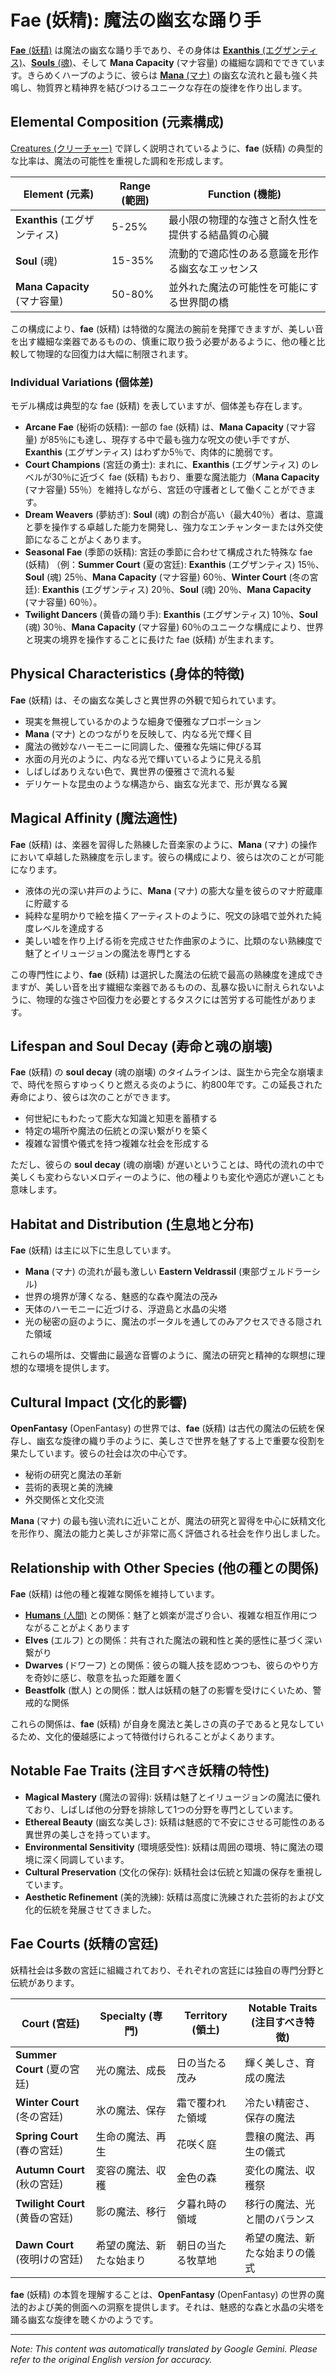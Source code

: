 # **Fae** (妖精): 魔法の幽玄な踊り手

[**Fae** (妖精)](/codex/Creatures/Fae.md) は魔法の幽玄な踊り手であり、その身体は [**Exanthis** (エグザンティス)](/codex/Basic/Exanthis.md)、[**Souls** (魂)](/codex/Basic/Soul.md)、そして **Mana Capacity** (マナ容量) の繊細な調和でできています。きらめくハープのように、彼らは [**Mana** (マナ)](/codex/Basic/Mana.md) の幽玄な流れと最も強く共鳴し、物質界と精神界を結びつけるユニークな存在の旋律を作り出します。

## Elemental Composition (元素構成)

[Creatures (クリーチャー)](/codex/Creatures/Creatures.md) で詳しく説明されているように、**fae** (妖精) の典型的な比率は、魔法の可能性を重視した調和を形成します。

| Element (元素) | Range (範囲) | Function (機能) |
|---------|------------|----------|
| **Exanthis** (エグザンティス) | 5-25% | 最小限の物理的な強さと耐久性を提供する結晶質の心臓 |
| **Soul** (魂) | 15-35% | 流動的で適応性のある意識を形作る幽玄なエッセンス |
| **Mana Capacity** (マナ容量) | 50-80% | 並外れた魔法の可能性を可能にする世界間の橋 |

この構成により、**fae** (妖精) は特徴的な魔法の腕前を発揮できますが、美しい音を出す繊細な楽器であるものの、慎重に取り扱う必要があるように、他の種と比較して物理的な回復力は大幅に制限されます。

### Individual Variations (個体差)

モデル構成は典型的な fae (妖精) を表していますが、個体差も存在します。

- **Arcane Fae** (秘術の妖精): 一部の fae (妖精) は、**Mana Capacity** (マナ容量) が85％にも達し、現存する中で最も強力な呪文の使い手ですが、**Exanthis** (エグザンティス) はわずか5％で、肉体的に脆弱です。
- **Court Champions** (宮廷の勇士): まれに、**Exanthis** (エグザンティス) のレベルが30％に近づく fae (妖精) もおり、重要な魔法能力（**Mana Capacity** (マナ容量) 55％）を維持しながら、宮廷の守護者として働くことができます。
- **Dream Weavers** (夢紡ぎ): **Soul** (魂) の割合が高い（最大40％）者は、意識と夢を操作する卓越した能力を開発し、強力なエンチャンターまたは外交使節になることがよくあります。
- **Seasonal Fae** (季節の妖精): 宮廷の季節に合わせて構成された特殊な fae (妖精) （例：**Summer Court** (夏の宮廷): **Exanthis** (エグザンティス) 15％、**Soul** (魂) 25％、**Mana Capacity** (マナ容量) 60％、**Winter Court** (冬の宮廷): **Exanthis** (エグザンティス) 20％、**Soul** (魂) 20％、**Mana Capacity** (マナ容量) 60％）。
- **Twilight Dancers** (黄昏の踊り手): **Exanthis** (エグザンティス) 10％、**Soul** (魂) 30％、**Mana Capacity** (マナ容量) 60％のユニークな構成により、世界と現実の境界を操作することに長けた fae (妖精) が生まれます。

## Physical Characteristics (身体的特徴)

**Fae** (妖精) は、その幽玄な美しさと異世界の外観で知られています。
- 現実を無視しているかのような細身で優雅なプロポーション
- **Mana** (マナ) とのつながりを反映して、内なる光で輝く目
- 魔法の微妙なハーモニーに同調した、優雅な先端に伸びる耳
- 水面の月光のように、内なる光で輝いているように見える肌
- しばしばありえない色で、異世界の優雅さで流れる髪
- デリケートな昆虫のような構造から、幽玄な光まで、形が異なる翼

## Magical Affinity (魔法適性)

**Fae** (妖精) は、楽器を習得した熟練した音楽家のように、**Mana** (マナ) の操作において卓越した熟練度を示します。彼らの構成により、彼らは次のことが可能になります。
- 液体の光の深い井戸のように、**Mana** (マナ) の膨大な量を彼らのマナ貯蔵庫に貯蔵する
- 純粋な星明かりで絵を描くアーティストのように、呪文の詠唱で並外れた純度レベルを達成する
- 美しい嘘を作り上げる術を完成させた作曲家のように、比類のない熟練度で魅了とイリュージョンの魔法を専門とする

この専門性により、**fae** (妖精) は選択した魔法の伝統で最高の熟練度を達成できますが、美しい音を出す繊細な楽器であるものの、乱暴な扱いに耐えられないように、物理的な強さや回復力を必要とするタスクには苦労する可能性があります。

## Lifespan and Soul Decay (寿命と魂の崩壊)

**Fae** (妖精) の **soul decay** (魂の崩壊) のタイムラインは、誕生から完全な崩壊まで、時代を照らすゆっくりと燃える炎のように、約800年です。この延長された寿命により、彼らは次のことができます。
- 何世紀にもわたって膨大な知識と知恵を蓄積する
- 特定の場所や魔法の伝統との深い繋がりを築く
- 複雑な習慣や儀式を持つ複雑な社会を形成する

ただし、彼らの **soul decay** (魂の崩壊) が遅いということは、時代の流れの中で美しくも変わらないメロディーのように、他の種よりも変化や適応が遅いことも意味します。

## Habitat and Distribution (生息地と分布)

**Fae** (妖精) は主に以下に生息しています。
- **Mana** (マナ) の流れが最も激しい **Eastern Veldrassil** (東部ヴェルドラーシル)
- 世界の境界が薄くなる、魅惑的な森や魔法の茂み
- 天体のハーモニーに近づける、浮遊島と水晶の尖塔
- 光の秘密の庭のように、魔法のポータルを通してのみアクセスできる隠された領域

これらの場所は、交響曲に最適な音響のように、魔法の研究と精神的な瞑想に理想的な環境を提供します。

## Cultural Impact (文化的影響)

**OpenFantasy** (OpenFantasy) の世界では、**fae** (妖精) は古代の魔法の伝統を保存し、幽玄な旋律の織り手のように、美しさで世界を魅了する上で重要な役割を果たしています。彼らの社会は次の中心です。
- 秘術の研究と魔法の革新
- 芸術的表現と美的洗練
- 外交関係と文化交流

**Mana** (マナ) の最も強い流れに近いことが、魔法の研究と習得を中心に妖精文化を形作り、魔法の能力と美しさが非常に高く評価される社会を作り出しました。

## Relationship with Other Species (他の種との関係)

**Fae** (妖精) は他の種と複雑な関係を維持しています。
- [**Humans** (人間)](/codex/Creatures/Human.md) との関係：魅了と娯楽が混ざり合い、複雑な相互作用につながることがよくあります
- **Elves** (エルフ) との関係：共有された魔法の親和性と美的感性に基づく深い繋がり
- **Dwarves** (ドワーフ) との関係：彼らの職人技を認めつつも、彼らのやり方を奇妙に感じ、敬意を払った距離を置く
- **Beastfolk** (獣人) との関係：獣人は妖精の魅了の影響を受けにくいため、警戒的な関係

これらの関係は、**fae** (妖精) が自身を魔法と美しさの真の子であると見なしているため、文化的優越感によって特徴付けられることがよくあります。

## Notable Fae Traits (注目すべき妖精の特性)

- **Magical Mastery** (魔法の習得): 妖精は魅了とイリュージョンの魔法に優れており、しばしば他の分野を排除して1つの分野を専門としています。
- **Ethereal Beauty** (幽玄な美しさ): 妖精は魅惑的で不安にさせる可能性のある異世界の美しさを持っています。
- **Environmental Sensitivity** (環境感受性): 妖精は周囲の環境、特に魔法の環境に深く同調しています。
- **Cultural Preservation** (文化の保存): 妖精社会は伝統と知識の保存を重視しています。
- **Aesthetic Refinement** (美的洗練): 妖精は高度に洗練された芸術的および文化的伝統を発展させてきました。

## Fae Courts (妖精の宮廷)

妖精社会は多数の宮廷に組織されており、それぞれの宮廷には独自の専門分野と伝統があります。

| Court (宮廷) | Specialty (専門) | Territory (領土) | Notable Traits (注目すべき特徴) |
|---------|---------------|---------|-------------------|
| **Summer Court** (夏の宮廷) | 光の魔法、成長 | 日の当たる茂み | 輝く美しさ、育成の魔法 |
| **Winter Court** (冬の宮廷) | 氷の魔法、保存 | 霜で覆われた領域 | 冷たい精密さ、保存の魔法 |
| **Spring Court** (春の宮廷) | 生命の魔法、再生 | 花咲く庭 | 豊穣の魔法、再生の儀式 |
| **Autumn Court** (秋の宮廷) | 変容の魔法、収穫 | 金色の森 | 変化の魔法、収穫祭 |
| **Twilight Court** (黄昏の宮廷) | 影の魔法、移行 | 夕暮れ時の領域 | 移行の魔法、光と闇のバランス |
| **Dawn Court** (夜明けの宮廷) | 希望の魔法、新たな始まり | 朝日の当たる牧草地 | 希望の魔法、新たな始まりの儀式 |

**fae** (妖精) の本質を理解することは、**OpenFantasy** (OpenFantasy) の世界の魔法的および美的側面への洞察を提供します。それは、魅惑的な森と水晶の尖塔を踊る幽玄な旋律を聴くかのようです。


---
_Note: This content was automatically translated by Google Gemini. Please refer to the original English version for accuracy._